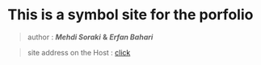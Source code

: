 # This is a symbol site for the porfolio

> author : ***Mehdi Soraki*** **&** ***Erfan Bahari***

> site address on the Host : [click](https://rockpaperscissors.ir)
